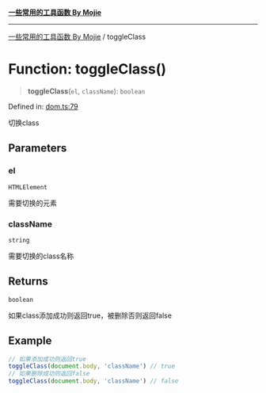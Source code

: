 [**一些常用的工具函数 By Mojie**](../README.md)

***

[一些常用的工具函数 By Mojie](../globals.md) / toggleClass

# Function: toggleClass()

> **toggleClass**(`el`, `className`): `boolean`

Defined in: [dom.ts:79](https://github.com/mojiefong/utils/blob/835f9f080ca618c45c936acaa9a99d1df0257c97/src/dom.ts#L79)

切换class

## Parameters

### el

`HTMLElement`

需要切换的元素

### className

`string`

需要切换的class名称

## Returns

`boolean`

如果class添加成功则返回true，被删除否则返回false

## Example

``` typescript
// 如果添加成功则返回true
toggleClass(document.body, 'className') // true
// 如果删除成功则返回false
toggleClass(document.body, 'className') // false
```
